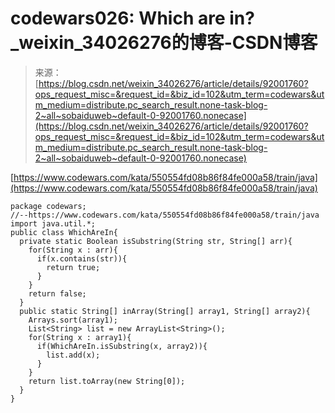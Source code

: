 <!--yml
category: codewars
date: 2022-08-13 11:47:03
-->

# codewars026: Which are in?_weixin_34026276的博客-CSDN博客

> 来源：[https://blog.csdn.net/weixin_34026276/article/details/92001760?ops_request_misc=&request_id=&biz_id=102&utm_term=codewars&utm_medium=distribute.pc_search_result.none-task-blog-2~all~sobaiduweb~default-0-92001760.nonecase](https://blog.csdn.net/weixin_34026276/article/details/92001760?ops_request_misc=&request_id=&biz_id=102&utm_term=codewars&utm_medium=distribute.pc_search_result.none-task-blog-2~all~sobaiduweb~default-0-92001760.nonecase)

[https://www.codewars.com/kata/550554fd08b86f84fe000a58/train/java](https://www.codewars.com/kata/550554fd08b86f84fe000a58/train/java)

```
package codewars;
//--https://www.codewars.com/kata/550554fd08b86f84fe000a58/train/java
import java.util.*;
public class WhichAreIn{
  private static Boolean isSubstring(String str, String[] arr){
    for(String x : arr){
      if(x.contains(str)){
        return true;
      }
    }
    return false;
  }
  public static String[] inArray(String[] array1, String[] array2){
    Arrays.sort(array1);
    List<String> list = new ArrayList<String>();
    for(String x : array1){
      if(WhichAreIn.isSubstring(x, array2)){
        list.add(x);
      }
    }
    return list.toArray(new String[0]);
  }
}
```